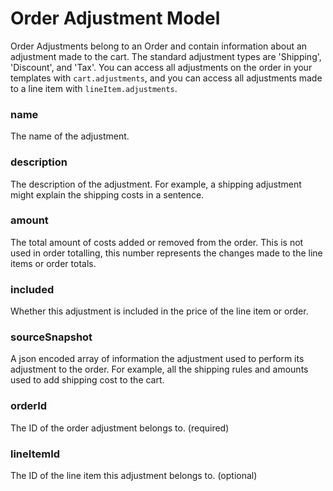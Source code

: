 # Order Adjustment Model 

Order Adjustments belong to an Order and contain information about an adjustment made to the cart. The standard adjustment types are 'Shipping', 'Discount', and 'Tax'. You can access all adjustments on the order in your templates with `cart.adjustments`, and you can access all adjustments made to a line item with `lineItem.adjustments`.

### name

The name of the adjustment.

### description

The description of the adjustment. For example, a shipping adjustment might explain the shipping costs in a sentence.

### amount

The total amount of costs added or removed from the order. This is not used in order totalling, this number represents the changes made to the line items or order totals.

### included

Whether this adjustment is included in the price of the line item or order.

### sourceSnapshot

A json encoded array of information the adjustment used to perform its adjustment to the order. For example, all the shipping rules and amounts used to add shipping cost to the cart.

### orderId

The ID of the order adjustment belongs to. (required)


### lineItemId

The ID of the line item this adjustment belongs to. (optional)

